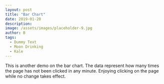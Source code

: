 ```yaml
---
layout: post
title: "Bar Chart"
date: 2019-01-20
description: 
image: /assets/images/placeholder-9.jpg
author: B
tags: 
  - Dummy Text
  - Moon Drinking
  - Kale
---
```

This is another demo on the bar chart. The data represent how many times the page has not been clicked in any minute. Enjoying clicking on the page while no change takes effect.
<div id="chart"></div>
<style>
.axis text {
  font: 10px sans-serif;
}
.axis path,
.axis line {
  fill: none;
  stroke: #000;
  shape-rendering: crispEdges;
}
.x.axis path {
  display: none;
}
</style>
<script>
var n = 20, 
    m = 4; 
var data = d3.range(m).map(function() { return d3.range(n).map(Math.random); });
var margin = {top: 10, right: 30, bottom: 10, left: 40},
    width = window.innerWidth - margin.left - margin.right,
    height = 700 - margin.top - margin.bottom;
var y = d3.scale.linear()
    .domain([0, 1])
    .range([height, 0]);
var x0 = d3.scale.ordinal()
    .domain(d3.range(n))
    .rangeBands([0, width], .2);
var x1 = d3.scale.ordinal()
    .domain(d3.range(m))
    .rangeBands([0, x0.rangeBand()]);
var z = d3.scale.category10();
var xAxis = d3.svg.axis()
    .scale(x0)
    .orient("bottom");
var yAxis = d3.svg.axis()
    .scale(y)
    .orient("left");
var svg = d3.select("#chart").append("svg")
    .attr("width", width + margin.left + margin.right)
    .attr("height", height + margin.top + margin.bottom)
  .append("svg:g")
    .attr("transform", "translate(" + margin.left + "," + margin.top + ")");
svg.append("g")
    .attr("class", "y axis")
    .call(yAxis);
svg.append("g")
    .attr("class", "x axis")
    .attr("transform", "translate(0," + height + ")")
    .call(xAxis);
svg.append("g").selectAll("g")
    .data(data)
  .enter().append("g")
    .style("fill", function(d, i) { return z(i); })
    .attr("transform", function(d, i) { return "translate(" + x1(i) + ",0)"; })
  .selectAll("rect")
    .data(function(d) { return d; })
  .enter().append("rect")
    .attr("width", x1.rangeBand())
    .attr("height", y)
    .attr("x", function(d, i) { return x0(i); })
    .attr("y", function(d) { return height - y(d); });
</script>